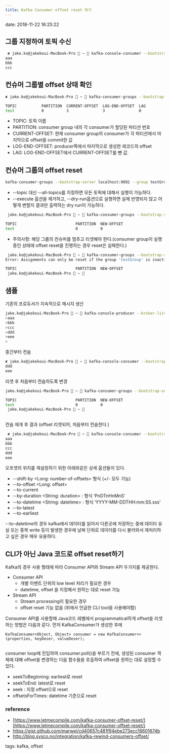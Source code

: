 ```yaml
---
title: Kafka Consumer offset reset 하기
---
```

date: 2018-11-22 16:25:22
## 그룹 지정하여 토픽 수신
```bash
 ✘ jake.ko@jakekoui-MacBook-Pro  ~  kafka-console-consumer --bootstrap-server localhost:9092 --topic test --group testGroup --from-beginning
aaa
bbb
ccc
``` 

## 컨슈머 그룹별 offset 상태 확인
```bash
✘ jake.ko@jakekoui-MacBook-Pro  ~  kafka-consumer-groups --bootstrap-server localhost:9092 --group testGroup --describe

TOPIC           PARTITION  CURRENT-OFFSET  LOG-END-OFFSET  LAG             CONSUMER-ID                                     HOST            CLIENT-ID
test            0          3               3               0               consumer-1-39ea110a-7f65-4ec3-8a9d-22c82d8be469 /172.26.113.148 consumer-1

```
- TOPIC: 토픽 이름
- PARTITION: consumer group 내의 각 consumer가 할당된 파티션 번호
- CURRENT-OFFSET: 현재 consumer group의 consumer가 각 파티션에서 마지막으로 offset을 commit한 값
- LOG-END-OFFSET: producer쪽에서 마지막으로 생성한 레코드의 offset
- LAG: LOG-END-OFFSET에서 CURRENT-OFFSET를 뺀 값.

## 컨슈머 그룹의 offset reset
```bash
kafka-consumer-groups --bootstrap-server localhost:9092 --group testGroup --topic test --reset-offsets --to-earliest --execute

```
- --topic 대신 --all-topics를 지정하면 모든 토픽에 대해서 실행이 가능하다.
- --execute 옵션을 제거하고, --dry-run옵션으로 실행하면 실제 반영되지 않고 어떻게 변할지 결과만 출력하는 dry run이 가능하다.
```bash
 jake.ko@jakekoui-MacBook-Pro  ~  kafka-consumer-groups --bootstrap-server localhost:9092 --group testGroup --topic test --reset-offsets --to-earliest --dry-run

TOPIC                          PARTITION  NEW-OFFSET
test                           0          0

```
- 주의사항: 해당 그룹의 컨슈머를 멈추고 리셋해야 한다.(consumer group이 실행중인 상태에 offset reset을 진행하는 경우 reset은 실패한다.)
```bash
 jake.ko@jakekoui-MacBook-Pro  ~  kafka-consumer-groups --bootstrap-server localhost:9092 --group testGroup --topic test --reset-offsets --to-earliest --dry-run
Error: Assignments can only be reset if the group 'testGroup' is inactive, but the current state is Stable.

TOPIC                          PARTITION  NEW-OFFSET
 jake.ko@jakekoui-MacBook-Pro  ~ 
```

## 샘플
기존의 프로듀서가 지속적으로 메시지 생산
```bash
jake.ko@jakekoui-MacBook-Pro  ~  kafka-console-producer --broker-list localhost:9092 --topic test
>aaa
>bbb
>ccc
>ddd
>eee
>
```

중간부터 컨슘
```bash
✘ jake.ko@jakekoui-MacBook-Pro  ~  kafka-console-consumer --bootstrap-server localhost:9092 --topic test --group testGroup
ddd
eee

```

리셋 후 처음부터 컨슘하도록 변경
```bash
jake.ko@jakekoui-MacBook-Pro  ~  kafka-consumer-groups --bootstrap-server localhost:9092 --group testGroup --topic test --reset-offsets --to-earliest --execute

TOPIC                          PARTITION  NEW-OFFSET
test                           0          0
 jake.ko@jakekoui-MacBook-Pro  ~ 
 
```
컨슘 재개 후 결과 (offset 리셋되어, 처음부터 컨슘한다.)
```bash
 ✘ jake.ko@jakekoui-MacBook-Pro  ~  kafka-console-consumer --bootstrap-server localhost:9092 --topic test --group testGroup
aaa
bbb
ccc
ddd
eee
```
오프셋의 위치를 재설정하기 위한 아래와같은 상세 옵션들이 있다.

- --shift-by <Long: number-of-offsets> 형식 (+/- 모두 가능)
- --to-offset <Long: offset>
- --to-current
- --by-duration <String: duration> : 형식 ‘PnDTnHnMnS’
- --to-datetime <String: datetime> : 형식 ‘YYYY-MM-DDTHH:mm:SS.sss’
- --to-latest
- --to-earliest

--to-datetime의 경우 kafka에서 데이터를 읽어서 다른곳에 저장하는 중에 데이터 유실 또는 중복 write 등이 발생한 경우에 날짜 단위로 데이터를 다시 불러와서 재처리하고 싶은 경우 매우 유용하다.

## CLI가 아닌 Java 코드로 offset reset하기
Kafka의 경우 사용 형태에 따라 Consumer API와 Stream API 두가지를 제공한다.

- Consumer API
  - 개별 이벤트 단위의 low level 처리가 필요한 경우
  - datetime, offset 을 지정해서 원하는 대로 reset 가능
- Stream API
  - Stream processing이 필요한 경우
  - offset reset 기능 없음 (위에서 언급한 CLI tool을 사용해야함)

Consumer API를 사용할때 Java코드 레벨에서 programmatical하게 offset을 리셋하는 방법은 다음과 같다.
먼저 KafkaConsumer가 생성한 후에
```
KafkaConsumer<Object, Object> consumer = new KafkaConsumer<>(properties, keyDeser, valueDeser);
 
```
consumer loop에 진입하여 consumer.poll()을 부르기 전에, 생성된 consumer 객체에 대해 offset을 변경하는 다음 함수들을 호출하여 offset을 원하는 대로 설정할 수 있다.

- seekToBeginning: earliest로 reset
- seekToEnd: latest로 reset
- seek : 지정 offset으로 reset
- offsetsForTimes: datetime 기준으로 reset


### reference
- [https://www.letmecompile.com/kafka-consumer-offset-reset/](https://www.letmecompile.com/kafka-consumer-offset-reset/)
- https://gist.github.com/marwei/cd40657c481f94ebe273ecc16601674b
- http://blog.sysco.no/integration/kafka-rewind-consumers-offset/


tags: kafka, offset

